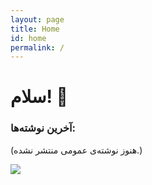 ```yaml
---
layout: page
title: Home
id: home
permalink: /
---
```


# سلام! 🌱

<!--
<p style="padding: 3em 1em; background: #f5f7ff; border-radius: 4px;">
  Take a look at <span style="font-weight: bold">[[Your first note]]</span> to get started on your exploration.
</p>
-->
### آخرین نوشته‌ها:
(هنوز نوشته‌ی عمومی منتشر نشده.)

![](pointless.jpg)

<!--
<style>
  .wrapper {
    max-width: 46em;
  }
</style>
-->
